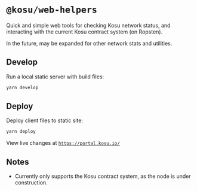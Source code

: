 # `@kosu/web-helpers`

Quick and simple web tools for checking Kosu network status, and interacting with the current Kosu contract system (on Ropsten).

In the future, may be expanded for other network stats and utilities.

## Develop

Run a local static server with build files:

```bash
yarn develop
```

## Deploy

Deploy client files to static site:

```bash
yarn deploy
```

View live changes at [`https://portal.kosu.io/`](https://portal.kosu.io/)

## Notes

-   Currently only supports the Kosu contract system, as the node is under construction.
